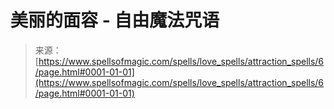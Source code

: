 <!--yml

category: 未分类

date: 2024-06-12 18:32:42

-->

# 美丽的面容 - 自由魔法咒语

> 来源：[https://www.spellsofmagic.com/spells/love_spells/attraction_spells/6/page.html#0001-01-01](https://www.spellsofmagic.com/spells/love_spells/attraction_spells/6/page.html#0001-01-01)
